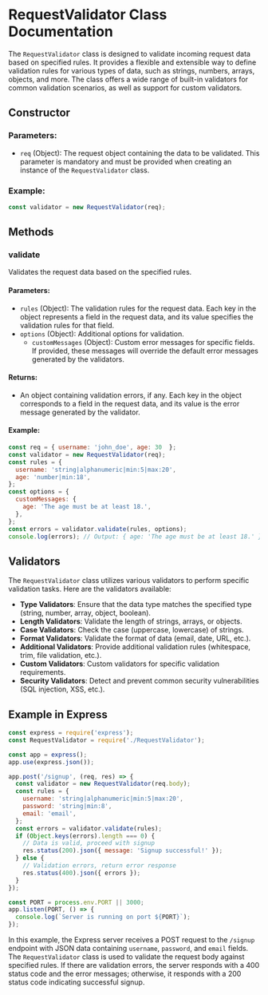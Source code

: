 # RequestValidator Class Documentation

The `RequestValidator` class is designed to validate incoming request data based on specified rules. It provides a flexible and extensible way to define validation rules for various types of data, such as strings, numbers, arrays, objects, and more. The class offers a wide range of built-in validators for common validation scenarios, as well as support for custom validators.

## Constructor

### Parameters:

- `req` (Object): The request object containing the data to be validated. This parameter is mandatory and must be provided when creating an instance of the `RequestValidator` class.

### Example:

```javascript
const validator = new RequestValidator(req);
```

## Methods

### validate

Validates the request data based on the specified rules.

#### Parameters:

- `rules` (Object): The validation rules for the request data. Each key in the object represents a field in the request data, and its value specifies the validation rules for that field.
- `options` (Object): Additional options for validation.
  - `customMessages` (Object): Custom error messages for specific fields. If provided, these messages will override the default error messages generated by the validators.

#### Returns:

- An object containing validation errors, if any. Each key in the object corresponds to a field in the request data, and its value is the error message generated by the validator.

#### Example:

```javascript
const req = { username: 'john_doe', age: 30  };
const validator = new RequestValidator(req);
const rules = {
  username: 'string|alphanumeric|min:5|max:20',
  age: 'number|min:18',
};
const options = {
  customMessages: {
    age: 'The age must be at least 18.',
  },
};
const errors = validator.validate(rules, options);
console.log(errors); // Output: { age: 'The age must be at least 18.' }
```

## Validators

The `RequestValidator` class utilizes various validators to perform specific validation tasks. Here are the validators available:

- **Type Validators**: Ensure that the data type matches the specified type (string, number, array, object, boolean).
- **Length Validators**: Validate the length of strings, arrays, or objects.
- **Case Validators**: Check the case (uppercase, lowercase) of strings.
- **Format Validators**: Validate the format of data (email, date, URL, etc.).
- **Additional Validators**: Provide additional validation rules (whitespace, trim, file validation, etc.).
- **Custom Validators**: Custom validators for specific validation requirements.
- **Security Validators**: Detect and prevent common security vulnerabilities (SQL injection, XSS, etc.).

## Example in Express

```javascript
const express = require('express');
const RequestValidator = require('./RequestValidator');

const app = express();
app.use(express.json());

app.post('/signup', (req, res) => {
  const validator = new RequestValidator(req.body);
  const rules = {
    username: 'string|alphanumeric|min:5|max:20',
    password: 'string|min:8',
    email: 'email',
  };
  const errors = validator.validate(rules);
  if (Object.keys(errors).length === 0) {
    // Data is valid, proceed with signup
    res.status(200).json({ message: 'Signup successful!' });
  } else {
    // Validation errors, return error response
    res.status(400).json({ errors });
  }
});

const PORT = process.env.PORT || 3000;
app.listen(PORT, () => {
  console.log(`Server is running on port ${PORT}`);
});
```

In this example, the Express server receives a POST request to the `/signup` endpoint with JSON data containing `username`, `password`, and `email` fields. The `RequestValidator` class is used to validate the request body against specified rules. If there are validation errors, the server responds with a 400 status code and the error messages; otherwise, it responds with a 200 status code indicating successful signup.